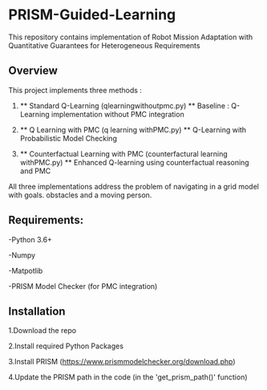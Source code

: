 # PRISM-Guided-Learning

This repository contains implementation of Robot Mission Adaptation with Quantitative Guarantees for Heterogeneous Requirements

## Overview 

This project implements three methods : 

1. ** Standard Q-Learning (qlearningwithoutpmc.py) **
  Baseline : Q-Learning implementation without PMC integration
   
2. ** Q Learning with PMC (q learning withPMC.py) **
  Q-Learning with Probabilistic Model Checking 

3. ** Counterfactual Learning with PMC (counterfactural learning withPMC.py) **
  Enhanced Q-learning using counterfactual reasoning and PMC

All three implementations address the problem of navigating in a grid model with goals. obstacles and a moving person. 

## Requirements: 
-Python 3.6+

-Numpy

-Matpotlib

-PRISM Model Checker (for PMC integration)

## Installation 
1.Download the repo

2.Install required Python Packages 

3.Install PRISM (https://www.prismmodelchecker.org/download.php)

4.Update the PRISM path in the code (in the 'get_prism_path()' function)
